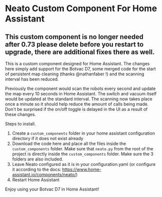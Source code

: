 # Neato Custom Component For Home Assistant

## This custom component is no longer needed after 0.73 please delete before you restart to upgrade, there are additional fixes there as well.

This is a custom component designed for Home Assistant.  The changes here simply add support for the Botvac D7, some merged code for the start of persistent map cleaning (thanks @nathanfaber !) and the scanning interval has been reduced.

Previously the component would scan the robots every second and update the map every 10 seconds in Home Assistant.  The switch and vacuum itself would be updated at the standard interval.  The scanning now takes place once a minute so it should help reduce the amount of calls being made.  Don't be surprised if the on/off toggle is delayed in the UI as a result of these changes.

Steps to install.

1. Create a `custom_components` folder in your home assistant configuration directory if it does not exist already
2. Download the code here and place all the files inside the `custom_components` folder.  Make sure that `neato.py` from the root of the project is directly inside the `custom_components` folder.  Make sure the 3 folders are also included.
3. Leave Neato configured as it is in your configuration.yaml (or configure it according to the docs: https://www.home-assistant.io/components/neato/)
4. Restart Home Assistant

Enjoy using your Botvac D7 in Home Assistant!
